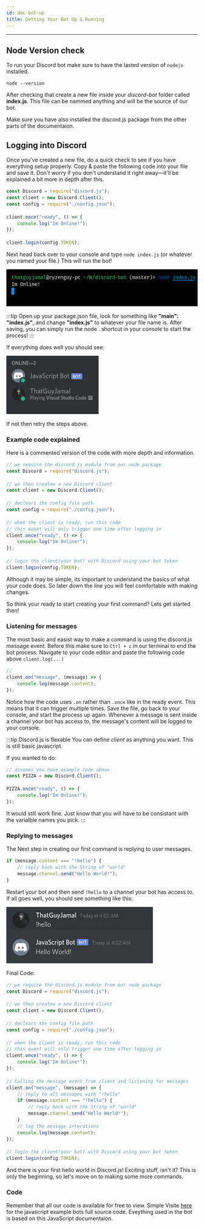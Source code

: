 ```yaml
---
id: doc-bot-up
title: Getting Your Bot Up & Running
---
```


---

## Node Version check

To run your Discord bot make sure to have the lasted version of `nodejs` installed.

```
node --version
```

After checking that create a new file inside your _discord-bot_ folder called **index.js**. This file can be nammed anything and will be the source of our bot.

Make sure you have also installed the discord.js package from the other parts of the documentaion.

## Logging into Discord

Once you've created a new file, do a quick check to see if you have everything setup properly. Copy & paste the following code into your file and save it. Don't worry if you don't understand it right away—it'll be explained a bit more in depth after this.

```js
const Discord = require("discord.js");
const client = new Discord.Client();
const config = require("./config.json");

client.once("ready", () => {
	console.log("Im Online!");
});

client.login(config.TOKEN);
```

Next head back over to your console and type `node index.js` (or whatever you named your file.) This will run the bot!

![bot terminal login exmaple](/img/js/s2/terminal-bot-login.png)

:::tip
Open up your package.json file, look for something like **"main": "index.js"**, and change **"index.js"** to whatever your file name is. After saving, you can simply run the node . shortcut in your console to start the process!
:::

If everything does well you should see:

![bot success online exmaple img](/img/js/s2/bot-online-success.png)

If not then retry the steps above.

### Example code explained

Here is a commented version of the code with more depth and information.

```js
// we require the discord.js module from our node package
const Discord = require("discord.js");

// we then createw a new Discord client
const client = new Discord.Client();

// declears the config file path
const config = require("./config.json");

// when the client is ready, run this code
// this event will only trigger one time after logging in
client.once("ready", () => {
	console.log("Im Online!");
});

// login the client(your bot) with Discord using your bot token
client.login(config.TOKEN);
```

Although it may be simple, its important to understand the basics of what your code does. So later down the line you will feel comfortable with making changes.

So think your ready to start creating your first command? Lets get started then!

### Listening for messages

The most basic and easist way to make a command is using the discord.js message event. Before this make sure to `Ctrl + c` in our terminal to end the bot process. Navigate to your code editor and paste the following code above `client.log(...)`

```js
//
client.on("message", (message) => {
	console.log(message.content);
});
```

Notice how the code uses `.on` rather than `.once` like in the ready event. This means that it can trigger multiple times. Save the file, go back to your console, and start the process up again. Whenever a message is sent inside a channel your bot has access to, the message's content will be logged to your console.

:::tip Discord.js is flexable
You can define _client_ as anything you want. This is still basic javascript.

If you wanted to do:

```js
// assumes you have example code above
const PIZZA = new Discord.Client();

PIZZA.once("ready", () => {
	console.log("Im Online!");
});
```

It would still work fine. Just know that you will have to be consistant with the varialble names you pick.
:::

### Replying to messages

The Next step in creating our first command is replying to user messages.

```js
if (message.content === "!hello") {
	// reply back with the String of "world"
	message.channel.send("Hello World!");
}
```

Restart your bot and then send `!hello` to a channel your bot has access to. If all goes well, you should see something like this:

![hello world bot success exmaple img](/img/js/s2/hello-world-bot-success.png)

Final Code:

```js
// we require the discord.js module from our node package
const Discord = require("discord.js");

// we then createw a new Discord client
const client = new Discord.Client();

// declears the config file path
const config = require("./config.json");

// when the client is ready, run this code
// this event will only trigger one time after logging in
client.once("ready", () => {
	console.log("Im Online!");
});

// Calling the message event from client and listening for messages
client.on("message", (message) => {
	// reply to all messages with "!hello"
	if (message.content === "!hello") {
		// reply back with the String of "world"
		message.channel.send("Hello World!");
	}
	// log the message interations
	console.log(message.content);
});

// login the client(your bot) with Discord using your bot token
client.login(config.TOKEN);
```

And there is your first hello world in Discord.js! Exciting stuff, isn't it? This is only the beginning, so let's move on to making some more commands.

### Code

Remember that all our code is available for free to view. Simple Visite [here](https://github.com/DeepWebDevelopers/discord-bot-guide/tree/alpha/Bots) for the javascript example bots full source code. Eveything used in the bot is based on this JavaScript documentaion.
